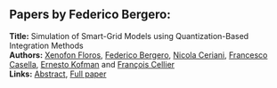 <h2>Papers by Federico Bergero:</h2>
<p>
<b>Title:</b> Simulation of Smart-Grid Models using Quantization-Based Integration Methods<br />
<b>Authors:</b> <a href="../authors/author_91.html">Xenofon Floros</a>, <a href="../authors/author_32.html">Federico Bergero</a>, <a href="../authors/author_56.html">Nicola Ceriani</a>, <a href="../authors/author_53.html">Francesco Casella</a>, <a href="../authors/author_167.html">Ernesto Kofman</a> and <a href="../authors/author_55.html">François Cellier</a><br />
<b>Links:</b> <a href="../abstracts/abstract_83.pdf">Abstract</a>, <a href="../submissions/ECP14096787_FlorosBergeroCerianiCasellaKofmanCellier.pdf">Full paper</a>
</p>
